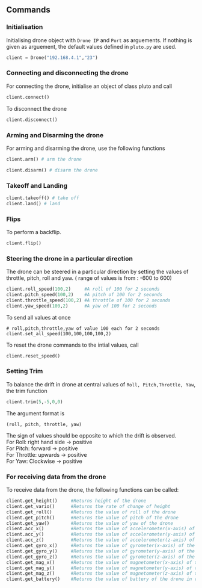 ## Commands

### Initialisation
Initialising drone object with ```Drone IP``` and ```Port``` as arguements. If nothing is given as arguement, the default values defined in ```pluto.py``` are used.
```python
client = Drone("192.168.4.1","23")
```
### Connecting and disconnecting the drone
For connecting the drone, initialise an object of class pluto and call 
```python
client.connect()
```
To disconnect the drone
```python
client.disconnect()
```

### Arming and Disarming the drone
For arming and disarming the drone, use the following functions
```python
client.arm() # arm the drone
```
```python
client.disarm() # disarm the drone
```

### Takeoff and Landing
```python
client.takeoff() # take off
client.land() # land
```

### Flips
To perform a backflip. 
```python
client.flip()
```

### Steering the drone in a particular direction
The drone can be steered in a particular direction by setting the values of throttle, pitch, roll and yaw. ( range of values is from : -600 to 600)
```python
client.roll_speed(100,2)     #A roll of 100 for 2 seconds
client.pitch_speed(100,2)    #A pitch of 100 for 2 seconds
client.throttle_speed(100,2) #A throttle of 100 for 2 seconds
client.yaw_speed(100,2)      #A yaw of 100 for 2 seconds
```

To send all values at once 

```
# roll,pitch,throttle,yaw of value 100 each for 2 seconds
client.set_all_speed(100,100,100,100,2)

```
To reset the drone commands to the intial values, call
```python
client.reset_speed()
```

### Setting Trim
To balance the drift in drone at central values of ```Roll, Pitch,Throttle, Yaw```, the trim function
```python
client.trim(5,-5,0,0)
```
The argument format is
```
(roll, pitch, throttle, yaw)
```
The sign of values should be opposite to which the drift is observed.<br>
For Roll: right hand side -> positive<br>
For Pitch: forward -> positive<br>
For Throttle: upwards  -> positive<br>
For Yaw: Clockwise -> positive

### For receiving data from the drone
To receive data from the drone, the following functions can be called:
```python
client.get_height()     #Returns height of the drone
client.get_vario()      #Returns the rate of change of height
client.get_roll()       #Returns the value of roll of the drone
client.get_pitch()      #Returns the value of pitch of the drone
client.get_yaw()        #Returns the value of yaw of the drone
client.acc_x()          #Returns the value of accelerometer(x-axis) of the drone
client.acc_y()          #Returns the value of accelerometer(y-axis) of the drone
client.acc_z()          #Returns the value of accelerometer(z-axis) of the drone
client.get_gyro_x()     #Returns the value of gyrometer(x-axis) of the drone
client.get_gyro_y()     #Returns the value of gyrometer(y-axis) of the drone
client.get_gyro_z()     #Returns the value of gyrometer(z-axis) of the drone
client.get_mag_x()      #Returns the value of magnetometer(x-axis) of the drone
client.get_mag_y()      #Returns the value of magnetometer(y-axis) of the drone
client.get_mag_z()      #Returns the value of magnetometer(z-axis) of the drone
client.get_battery()    #Returns the value of battery of the drone in volts
